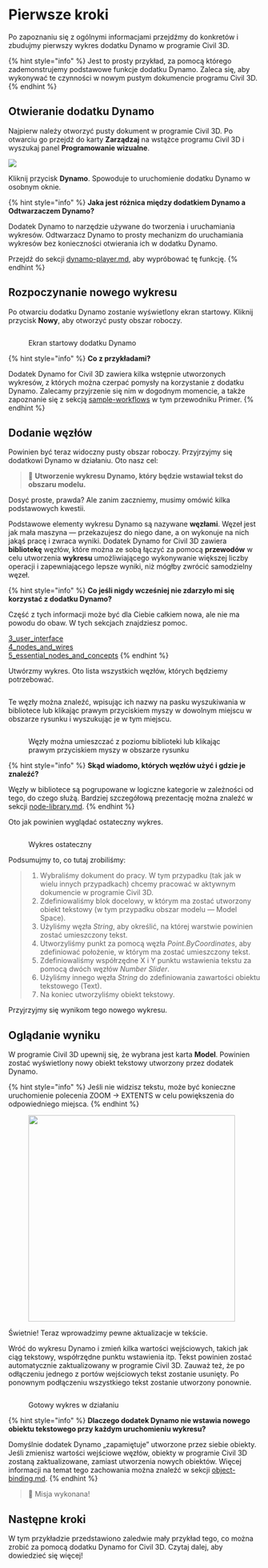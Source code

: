 # Pierwsze kroki

Po zapoznaniu się z ogólnymi informacjami przejdźmy do konkretów i zbudujmy pierwszy wykres dodatku Dynamo w programie Civil 3D.

{% hint style="info" %}
 Jest to prosty przykład, za pomocą którego zademonstrujemy podstawowe funkcje dodatku Dynamo. Zaleca się, aby wykonywać te czynności w nowym pustym dokumencie programu Civil 3D. 
{% endhint %}

## Otwieranie dodatku Dynamo

Najpierw należy otworzyć pusty dokument w programie Civil 3D. Po otwarciu go przejdź do karty **Zarządzaj** na wstążce programu Civil 3D i wyszukaj panel **Programowanie wizualne**.

![](<../.gitbook/assets/image (7).png>)

Kliknij przycisk **Dynamo**. Spowoduje to uruchomienie dodatku Dynamo w osobnym oknie.

{% hint style="info" %}
 **Jaka jest różnica między dodatkiem Dynamo a Odtwarzaczem Dynamo?**

Dodatek Dynamo to narzędzie używane do tworzenia i uruchamiania wykresów. Odtwarzacz Dynamo to prosty mechanizm do uruchamiania wykresów bez konieczności otwierania ich w dodatku Dynamo.

Przejdź do sekcji [dynamo-player.md](dynamo-player.md "mention"), aby wypróbować tę funkcję. 
{% endhint %}

## Rozpoczynanie nowego wykresu

Po otwarciu dodatku Dynamo zostanie wyświetlony ekran startowy. Kliknij przycisk **Nowy**, aby otworzyć pusty obszar roboczy.

<figure><img src="../.gitbook/assets/c3d-start.png" alt=""><figcaption><p>Ekran startowy dodatku Dynamo</p></figcaption></figure>

{% hint style="info" %}
 **Co z przykładami?**

Dodatek Dynamo for Civil 3D zawiera kilka wstępnie utworzonych wykresów, z których można czerpać pomysły na korzystanie z dodatku Dynamo. Zalecamy przyjrzenie się nim w dogodnym momencie, a także zapoznanie się z sekcją [sample-workflows](sample-workflows/ "mention") w tym przewodniku Primer. 
{% endhint %}

## Dodanie węzłów

Powinien być teraz widoczny pusty obszar roboczy. Przyjrzyjmy się dodatkowi Dynamo w działaniu. Oto nasz cel:

>  :dart: **Utworzenie wykresu Dynamo, który będzie wstawiał tekst do obszaru modelu.**

Dosyć proste, prawda? Ale zanim zaczniemy, musimy omówić kilka podstawowych kwestii.

Podstawowe elementy wykresu Dynamo są nazywane **węzłami**. Węzeł jest jak mała maszyna — przekazujesz do niego dane, a on wykonuje na nich jakąś pracę i zwraca wyniki. Dodatek Dynamo for Civil 3D zawiera **bibliotekę** węzłów, które można ze sobą łączyć za pomocą **przewodów** w celu utworzenia **wykresu** umożliwiającego wykonywanie większej liczby operacji i zapewniającego lepsze wyniki, niż mógłby zwrócić samodzielny węzeł.

{% hint style="info" %}
 **Co jeśli nigdy wcześniej nie zdarzyło mi się korzystać z dodatku Dynamo?**

Część z tych informacji może być dla Ciebie całkiem nowa, ale nie ma powodu do obaw. W tych sekcjach znajdziesz pomoc.

[3_user_interface](../3\_user\_interface/ "mention")\
 [4_nodes_and_wires](../4\_nodes\_and\_wires/ "mention")\
 [5_essential_nodes_and_concepts](../5\_essential\_nodes\_and\_concepts/ "mention") 
{% endhint %}

Utwórzmy wykres. Oto lista wszystkich węzłów, których będziemy potrzebować.

<figure><img src="../.gitbook/assets/c3d-create-text-node-list.png" alt=""><figcaption></figcaption></figure>

Te węzły można znaleźć, wpisując ich nazwy na pasku wyszukiwania w bibliotece lub klikając prawym przyciskiem myszy w dowolnym miejscu w obszarze rysunku i wyszukując je w tym miejscu.

<figure><img src="../.gitbook/assets/c3d-create-text-node-placement.gif" alt=""><figcaption><p>Węzły można umieszczać z poziomu biblioteki lub klikając prawym przyciskiem myszy w obszarze rysunku</p></figcaption></figure>

{% hint style="info" %}
 **Skąd wiadomo, których węzłów użyć i gdzie je znaleźć?**

Węzły w bibliotece są pogrupowane w logiczne kategorie w zależności od tego, do czego służą. Bardziej szczegółową prezentację można znaleźć w sekcji [node-library.md](node-library.md "mention"). 
{% endhint %}

Oto jak powinien wyglądać ostateczny wykres.

<figure><img src="../.gitbook/assets/c3d-text-create-final (2).png" alt=""><figcaption><p>Wykres ostateczny</p></figcaption></figure>

Podsumujmy to, co tutaj zrobiliśmy:

> 1. Wybraliśmy dokument do pracy. W tym przypadku (tak jak w wielu innych przypadkach) chcemy pracować w aktywnym dokumencie w programie Civil 3D.
> 2. Zdefiniowaliśmy blok docelowy, w którym ma zostać utworzony obiekt tekstowy (w tym przypadku obszar modelu — Model Space).
> 3. Użyliśmy węzła _String_, aby określić, na której warstwie powinien zostać umieszczony tekst.
> 4. Utworzyliśmy punkt za pomocą węzła _Point.ByCoordinates_, aby zdefiniować położenie, w którym ma zostać umieszczony tekst.
> 5. Zdefiniowaliśmy współrzędne X i Y punktu wstawienia tekstu za pomocą dwóch węzłów _Number Slider_.
> 6. Użyliśmy innego węzła _String_ do zdefiniowania zawartości obiektu tekstowego (Text).
> 7. Na koniec utworzyliśmy obiekt tekstowy.

Przyjrzyjmy się wynikom tego nowego wykresu.

## Oglądanie wyniku

W programie Civil 3D upewnij się, że wybrana jest karta **Model**. Powinien zostać wyświetlony nowy obiekt tekstowy utworzony przez dodatek Dynamo.

{% hint style="info" %}
 Jeśli nie widzisz tekstu, może być konieczne uruchomienie polecenia ZOOM -> EXTENTS w celu powiększenia do odpowiedniego miejsca. 
{% endhint %}

<figure><img src="../.gitbook/assets/c3d-create-text-result.png" alt="" width="413"><figcaption></figcaption></figure>

Świetnie! Teraz wprowadzimy pewne aktualizacje w tekście.

Wróć do wykresu Dynamo i zmień kilka wartości wejściowych, takich jak ciąg tekstowy, współrzędne punktu wstawienia itp. Tekst powinien zostać automatycznie zaktualizowany w programie Civil 3D. Zauważ też, że po odłączeniu jednego z portów wejściowych tekst zostanie usunięty. Po ponownym podłączeniu wszystkiego tekst zostanie utworzony ponownie. 

<div data-full-width="false">

<figure><img src="../.gitbook/assets/c3d-create-text.gif" alt=""><figcaption><p>Gotowy wykres w działaniu</p></figcaption></figure>

</div>

{% hint style="info" %}
 **Dlaczego dodatek Dynamo nie wstawia nowego obiektu tekstowego przy każdym uruchomieniu wykresu?**

Domyślnie dodatek Dynamo „zapamiętuje” utworzone przez siebie obiekty. Jeśli zmienisz wartości wejściowe węzłów, obiekty w programie Civil 3D zostaną zaktualizowane, zamiast utworzenia nowych obiektów. Więcej informacji na temat tego zachowania można znaleźć w sekcji [object-binding.md](advanced-topics/object-binding.md "mention"). 
{% endhint %}

> :tada: Misja wykonana!

## Następne kroki

W tym przykładzie przedstawiono zaledwie mały przykład tego, co można zrobić za pomocą dodatku Dynamo for Civil 3D. Czytaj dalej, aby dowiedzieć się więcej!
